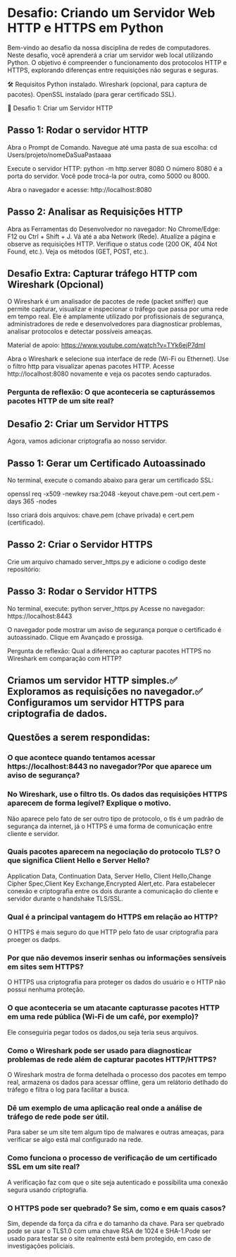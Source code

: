 # Desafio: Criando um Servidor Web HTTP e HTTPS em Python

Bem-vindo ao desafio da nossa disciplina de redes de computadores. 
Neste desafio, você aprenderá a criar um servidor web local utilizando Python.
O objetivo é compreender o funcionamento dos protocolos HTTP e HTTPS, explorando diferenças entre requisições não seguras e seguras.

🛠 Requisitos
Python instalado.
Wireshark (opcional, para captura de pacotes).
OpenSSL instalado (para gerar certificado SSL).

🚀 Desafio 1: Criar um Servidor HTTP

## Passo 1: Rodar o servidor HTTP
Abra o Prompt de Comando.
Navegue até uma pasta de sua escolha:
cd Users/projeto/nomeDaSuaPastaaaa

Execute o servidor HTTP:
python -m http.server 8080
O número 8080 é a porta do servidor. Você pode trocá-la por outra, como 5000 ou 8000.

Abra o navegador e acesse:
http://localhost:8080

## Passo 2: Analisar as Requisições HTTP

Abra as Ferramentas do Desenvolvedor no navegador:
No Chrome/Edge: F12 ou Ctrl + Shift + J.
Vá até a aba Network (Rede).
Atualize a página e observe as requisições HTTP.
Verifique o status code (200 OK, 404 Not Found, etc.).
Veja os métodos (GET, POST, etc.).

## Desafio Extra: Capturar tráfego HTTP com Wireshark (Opcional)

O Wireshark é um analisador de pacotes de rede (packet sniffer) que permite capturar, visualizar e inspecionar o tráfego que passa por uma rede em tempo real. Ele é amplamente utilizado por profissionais de segurança, administradores de rede e desenvolvedores para diagnosticar problemas, analisar protocolos e detectar possíveis ameaças.

Material de apoio: https://www.youtube.com/watch?v=TYk6ejP7dmI

Abra o Wireshark e selecione sua interface de rede (Wi-Fi ou Ethernet).
Use o filtro http para visualizar apenas pacotes HTTP.
Acesse http://localhost:8080 novamente e veja os pacotes sendo capturados.

### Pergunta de reflexão: O que aconteceria se capturássemos pacotes HTTP de um site real?

## Desafio 2: Criar um Servidor HTTPS

Agora, vamos adicionar criptografia ao nosso servidor.

## Passo 1: Gerar um Certificado Autoassinado
No terminal, execute o comando abaixo para gerar um certificado SSL:

openssl req -x509 -newkey rsa:2048 -keyout chave.pem -out cert.pem -days 365 -nodes

Isso criará dois arquivos: chave.pem (chave privada) e cert.pem (certificado).

## Passo 2: Criar o Servidor HTTPS

Crie um arquivo chamado server_https.py e adicione o codigo deste repositório:

## Passo 3: Rodar o Servidor HTTPS

No terminal, execute:
python server_https.py
Acesse no navegador:
https://localhost:8443

O navegador pode mostrar um aviso de segurança porque o certificado é autoassinado. Clique em Avançado e prossiga.

Pergunta de reflexão: Qual a diferença ao capturar pacotes HTTPS no Wireshark em comparação com HTTP?

## Criamos um servidor HTTP simples.✅ Exploramos as requisições no navegador.✅ Configuramos um servidor HTTPS para criptografia de dados.

## Questões a serem respondidas:
### O que acontece quando tentamos acessar https://localhost:8443 no navegador?Por que aparece um aviso de segurança?

### No Wireshark, use o filtro tls. Os dados das requisições HTTPS aparecem de forma legível? Explique o motivo.
Não aparece pelo fato de ser outro tipo de protocolo, o tls é um padrão de segurança da internet, já o HTTPS é uma forma de comunicação entre cliente e servidor.
### Quais pacotes aparecem na negociação do protocolo TLS? O que significa Client Hello e Server Hello?
Application Data, Continuation Data, Server Hello, Client Hello,Change Cipher Spec,Client Key Exchange,Encrypted Alert,etc. Para estabelecer conexão e criptografia entre os dois durante a comunicação do cliente e servidor durante o handshake TLS/SSL.
### Qual é a principal vantagem do HTTPS em relação ao HTTP?
O HTTPS é mais seguro do que HTTP pelo fato de usar criptografia para proeger os dadps.
### Por que não devemos inserir senhas ou informações sensíveis em sites sem HTTPS?
O HTTPS usa criptografia para proteger os dados do usuário e o HTTP não possui nenhuma proteção.
### O que aconteceria se um atacante capturasse pacotes HTTP em uma rede pública (Wi-Fi de um café, por exemplo)?
Ele conseguiria pegar todos os dados,ou seja teria seus arquivos.
### Como o Wireshark pode ser usado para diagnosticar problemas de rede além de capturar pacotes HTTP/HTTPS?
O Wireshark mostra de forma detelhada o processo dos pacotes em tempo real, armazena os dados para acessar offline, gera um relátorio detlhado do tráfego e filtra o log para facilitar a busca.
### Dê um exemplo de uma aplicação real onde a análise de tráfego de rede pode ser útil.
Para saber se um site tem algum tipo de malwares e outras ameaças, para verificar se algo está mal configurado na rede.
### Como funciona o processo de verificação de um certificado SSL em um site real?
A verificação faz com que o site seja autenticado e possibilita uma conexão segura usando criptografia.
### O HTTPS pode ser quebrado? Se sim, como e em quais casos?
Sim, depende da força da cifra e do tamanho da chave. Para ser quebrado pode se usar o TLS1.0 com uma chave RSA de 1024 e SHA-1.Pode ser usado para testar se o site realmente está bem protegido, em caso de investigações policiais.
